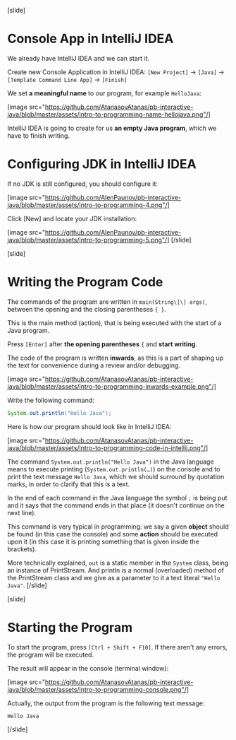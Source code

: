 [slide]
# Console App in IntelliJ IDEA
We already have IntelliJ IDEA and we can start it.

Create new Console Application in IntelliJ IDEA: `[New Project]` -> `[Java]` -> `[Template Command Line App]` -> `[Finish]`

We set **a meaningful name** to our program, for example `HelloJava`:

[image src="https://github.com/AtanasovAtanas/pb-interactive-java/blob/master/assets/intro-to-programming-name-hellojava.png"/]

IntelliJ IDEA is going to create for us **an empty Java program**, which we have to finish writing.

# Configuring JDK in IntelliJ IDEA
If no JDK is still configured, you should configure it:

[image src="https://github.com/AlenPaunov/pb-interactive-java/blob/master/assets/intro-to-programming-4.png"/]

Click [New] and locate your JDK installation:

[image src="https://github.com/AlenPaunov/pb-interactive-java/blob/master/assets/intro-to-programming-5.png"/]
[/slide]

[slide]
# Writing the Program Code
The commands of the program are written in `main(String\[\] args)`, between the opening and the closing parentheses `{ }`.

This is the main method (action), that is being executed with the start of a Java program.

Press `[Enter]` after **the opening parentheses** `{` and **start writing**.

The code of the program is written **inwards**, as this is a part of shaping up the text for convenience during a review and/or debugging.

[image src="https://github.com/AtanasovAtanas/pb-interactive-java/blob/master/assets/intro-to-programming-inwards-example.png"/]

Write the following command:
```java
System.out.println("Hello Java");
```

Here is how our program should look like in IntelliJ IDEA:

[image src="https://github.com/AtanasovAtanas/pb-interactive-java/blob/master/assets/intro-to-programming-code-in-intellij.png"/]

The command `System.out.println("Hello Java")` in the Java language means to execute printing (`System.out.println(…)`) on the console and to print the text message `Hello Java`, which we should surround by quotation marks, in order to clarify that this is a text.

In the end of each command in the Java language the symbol `;` is being put and it says that the command ends in that place (it doesn't continue on the next line).

This command is very typical in programming: we say a given **object** should be found (in this case the console) and some **action** should be executed upon it (in this case it is printing something that is given inside the brackets). 

More technically explained, `out` is a static member in the `System` class, being an instance of PrintStream. And println is a normal (overloaded) method of the PrintStream class and we give as a parameter to it a text literal `"Hello Java"`.
[/slide]

[slide]
# Starting the Program
To start the program, press `[Ctrl + Shift + F10]`. If there aren't any errors, the program will be executed. 

The result will appear in the console (terminal window):

[image src="https://github.com/AtanasovAtanas/pb-interactive-java/blob/master/assets/intro-to-programming-console.png"/]

Actually, the output from the program is the following text message:
```
Hello Java
```
[/slide]